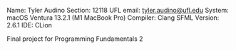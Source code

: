 Name: Tyler Audino
Section: 12118
UFL email: tyler.audino@ufl.edu
System: macOS Ventura 13.2.1 (M1 MacBook Pro)
Compiler: Clang 
SFML Version: 2.6.1
IDE: CLion

Final project for Programming Fundamentals 2
